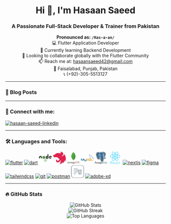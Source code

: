 <h1 align="center">Hi 👋, I'm Hasaan Saeed</h1>
<h3 align="center">A Passionate Full-Stack Developer & Trainer from Pakistan</h3>

<p align="center">
  <strong>Pronounced as: <code>/Has-a-an/</code></strong> <br>
  💻 Flutter Application Developer <br>
  🌱 Currently learning Backend Development <br>
  🤝 Looking to collaborate globally with the Flutter Community <br>
  📫 Reach me at: <a href="mailto:hasaansaeed42@gmail.com">hasaansaeed42@gmail.com</a> <br>
  📍 Faisalabad, Punjab, Pakistan <br>
  📞 (+92)-305-5513127
</p>

---

### 📝 Blog Posts
<!-- BLOG-POST-LIST:START -->
<!-- BLOG-POST-LIST:END -->

---

### 📲 Connect with me:

<p align="left">
  <a href="https://www.linkedin.com/in/hasaansaeed00" target="blank">
    <img align="center" src="https://raw.githubusercontent.com/rahuldkjain/github-profile-readme-generator/master/src/images/icons/Social/linked-in-alt.svg" alt="hasaan-saeed-linkedin" height="30" width="40" />
  </a>
</p>

---

### 🛠️ Languages and Tools:

<p align="left">
  <a href="https://flutter.dev" target="_blank"><img src="https://www.vectorlogo.zone/logos/flutterio/flutterio-icon.svg" alt="flutter" width="40" height="40"/></a>
  <a href="https://dart.dev" target="_blank"><img src="https://www.vectorlogo.zone/logos/dartlang/dartlang-icon.svg" alt="dart" width="40" height="40"/></a>
  <a href="https://nodejs.org" target="_blank"><img src="https://raw.githubusercontent.com/devicons/devicon/master/icons/nodejs/nodejs-original-wordmark.svg" alt="nodejs" width="40" height="40"/></a>
  <a href="https://nestjs.com/" target="_blank"><img src="https://raw.githubusercontent.com/devicons/devicon/master/icons/nestjs/nestjs-plain.svg" alt="nestjs" width="40" height="40"/></a>
  <a href="https://www.mongodb.com/" target="_blank"><img src="https://raw.githubusercontent.com/devicons/devicon/master/icons/mongodb/mongodb-original-wordmark.svg" alt="mongodb" width="40" height="40"/></a>
  <a href="https://www.mysql.com/" target="_blank"><img src="https://raw.githubusercontent.com/devicons/devicon/master/icons/mysql/mysql-original-wordmark.svg" alt="mysql" width="40" height="40"/></a>
  <a href="https://www.postgresql.org" target="_blank"><img src="https://raw.githubusercontent.com/devicons/devicon/master/icons/postgresql/postgresql-original-wordmark.svg" alt="postgresql" width="40" height="40"/></a>
  <a href="https://reactjs.org/" target="_blank"><img src="https://raw.githubusercontent.com/devicons/devicon/master/icons/react/react-original-wordmark.svg" alt="react" width="40" height="40"/></a>
  <a href="https://nextjs.org/" target="_blank"><img src="https://cdn.worldvectorlogo.com/logos/nextjs-2.svg" alt="nextjs" width="40" height="40"/></a>
  <a href="https://www.figma.com/" target="_blank"><img src="https://www.vectorlogo.zone/logos/figma/figma-icon.svg" alt="figma" width="40" height="40"/></a>
  <a href="https://tailwindcss.com/" target="_blank"><img src="https://www.vectorlogo.zone/logos/tailwindcss/tailwindcss-icon.svg" alt="tailwindcss" width="40" height="40"/></a>
  <a href="https://git-scm.com/" target="_blank"><img src="https://www.vectorlogo.zone/logos/git-scm/git-scm-icon.svg" alt="git" width="40" height="40"/></a>
  <a href="https://postman.com" target="_blank"><img src="https://www.vectorlogo.zone/logos/getpostman/getpostman-icon.svg" alt="postman" width="40" height="40"/></a>
  <a href="https://www.photoshop.com/" target="_blank"><img src="https://raw.githubusercontent.com/devicons/devicon/master/icons/photoshop/photoshop-line.svg" alt="photoshop" width="40" height="40"/></a>
  <a href="https://www.adobe.com/products/xd.html" target="_blank"><img src="https://cdn.worldvectorlogo.com/logos/adobe-xd.svg" alt="adobe-xd" width="40" height="40"/></a>
</p>

---

### 🔥 GitHub Stats

<p align="center">
  <img src="https://github-readme-stats.vercel.app/api?username=hasaansaeed00&show_icons=true&theme=tokyonight" alt="GitHub Stats" />
  <br>
  <img src="https://github-readme-streak-stats.herokuapp.com/?user=hasaansaeed00&theme=tokyonight" alt="GitHub Streak" />
  <br>
  <img src="https://github-readme-stats.vercel.app/api/top-langs/?username=hasaansaeed00&layout=compact&theme=tokyonight" alt="Top Languages" />
</p>
